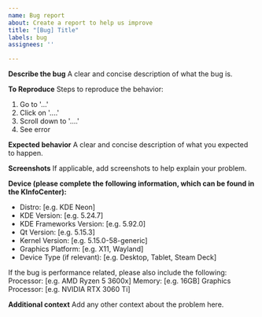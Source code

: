 ```yaml
---
name: Bug report
about: Create a report to help us improve
title: "[Bug] Title"
labels: bug
assignees: ''

---
```


**Describe the bug**
A clear and concise description of what the bug is.

**To Reproduce**
Steps to reproduce the behavior:
1. Go to '...'
2. Click on '....'
3. Scroll down to '....'
4. See error

**Expected behavior**
A clear and concise description of what you expected to happen.

**Screenshots**
If applicable, add screenshots to help explain your problem.

**Device (please complete the following information, which can be found in the KInfoCenter):**
- Distro: [e.g. KDE Neon]
- KDE Version: [e.g. 5.24.7]
- KDE Frameworks Version: [e.g. 5.92.0]
- Qt Version: [e.g. 5.15.3]
- Kernel Version: [e.g. 5.15.0-58-generic]
- Graphics Platform: [e.g. X11, Wayland]
- Device Type (if relevant): [e.g. Desktop, Tablet, Steam Deck]

If the bug is performance related, please also include the following:
Processor: [e.g. AMD Ryzen 5 3600x]
Memory: [e.g. 16GB]
Graphics Processor: [e.g. NVIDIA RTX 3060 Ti]

**Additional context**
Add any other context about the problem here.
